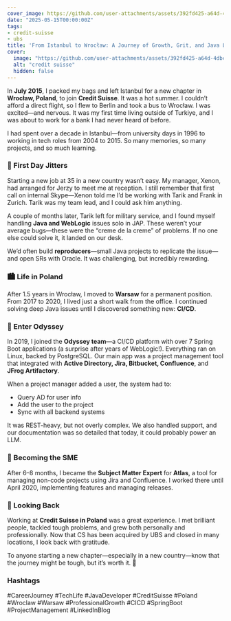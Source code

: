 ```yaml
---
cover_image: https://github.com/user-attachments/assets/392fd425-a64d-4dbc-95a6-30e9d0e6fc59
date: "2025-05-15T00:00:00Z"
tags:
- credit-suisse
- ubs
title: 'From Istanbul to Wrocław: A Journey of Growth, Grit, and Java Logs'
cover:
  image: "https://github.com/user-attachments/assets/392fd425-a64d-4dbc-95a6-30e9d0e6fc59"
  alt: "credit suisse"
  hidden: false
---
```

In **July 2015**, I packed my bags and left Istanbul for a new chapter in **Wrocław, Poland**, to join **Credit Suisse**. It was a hot summer. I couldn’t afford a direct flight, so I flew to Berlin and took a bus to Wrocław. I was excited—and nervous. It was my first time living outside of Turkiye, and I was about to work for a bank I had never heard of before.

I had spent over a decade in Istanbul—from university days in 1996 to working in tech roles from 2004 to 2015. So many memories, so many projects, and so much learning.

### 👋 First Day Jitters

Starting a new job at 35 in a new country wasn’t easy. My manager, Xenon, had arranged for Jerzy to meet me at reception. I still remember that first call on internal Skype—Xenon told me I’d be working with Tarik and Frank in Zurich. Tarik was my team lead, and I could ask him anything.

A couple of months later, Tarik left for military service, and I found myself handling **Java and WebLogic** issues solo in JAP. These weren’t your average bugs—these were the “creme de la creme” of problems. If no one else could solve it, it landed on our desk.

We’d often build **reproducers**—small Java projects to replicate the issue—and open SRs with Oracle. It was challenging, but incredibly rewarding.

### 🏙️ Life in Poland

After 1.5 years in Wrocław, I moved to **Warsaw** for a permanent position. From 2017 to 2020, I lived just a short walk from the office. I continued solving deep Java issues until I discovered something new: **CI/CD**.

### 🚀 Enter Odyssey

In 2019, I joined the **Odyssey team**—a CI/CD platform with over 7 Spring Boot applications (a surprise after years of WebLogic!). Everything ran on Linux, backed by PostgreSQL. Our main app was a project management tool that integrated with **Active Directory, Jira, Bitbucket, Confluence**, and **JFrog Artifactory**.

When a project manager added a user, the system had to:
- Query AD for user info
- Add the user to the project
- Sync with all backend systems

It was REST-heavy, but not overly complex. We also handled support, and our documentation was so detailed that today, it could probably power an LLM.

### 🧭 Becoming the SME

After 6–8 months, I became the **Subject Matter Expert** for **Atlas**, a tool for managing non-code projects using Jira and Confluence. I worked there until April 2020, implementing features and managing releases.

### 💬 Looking Back

Working at **Credit Suisse in Poland** was a great experience. I met brilliant people, tackled tough problems, and grew both personally and professionally. Now that CS has been acquired by UBS and closed in many locations, I look back with gratitude.

To anyone starting a new chapter—especially in a new country—know that the journey might be tough, but it’s worth it. 🌟


### Hashtags
#CareerJourney #TechLife #JavaDeveloper #CreditSuisse #Poland #Wroclaw #Warsaw #ProfessionalGrowth #CICD #SpringBoot #ProjectManagement #LinkedInBlog
